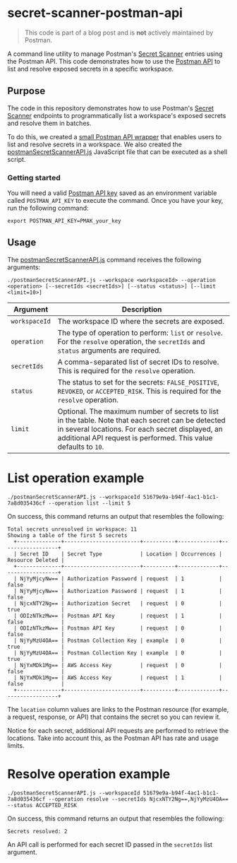 # secret-scanner-postman-api

> This code is part of a blog post and is **not** actively maintained by Postman.

A command line utility to manage Postman's [Secret Scanner](https://learning.postman.com/docs/administration/managing-your-team/secret-scanner) entries using the Postman API. This code demonstrates how to use the [Postman API](https://www.postman.com/postman/workspace/postman-public-workspace/collection/12959542-c8142d51-e97c-46b6-bd77-52bb66712c9a) to list and resolve exposed secrets in a specific workspace.

## Purpose

The code in this repository demonstrates how to use Postman's [Secret Scanner](https://www.postman.com/postman/workspace/postman-public-workspace/folder/12959542-129b53d2-77f7-4593-89d5-a5a600e9d80f) endpoints to programmatically list a workspace's exposed secrets and resolve them in batches.

To do this, we created a [small Postman API wrapper](api/apiClient.js) that enables users to list and resolve secrets in a workspace. We also created the [postmanSecretScannerAPI.js](postmanSecretScannerAPI.js) JavaScript file that can be executed as a shell script.

### Getting started

You will need a valid [Postman API key](https://learning.postman.com/docs/developer/postman-api/authentication/) saved as an environment variable called `POSTMAN_API_KEY` to execute the command. Once you have your key, run the following command:

```shell
export POSTMAN_API_KEY=PMAK_your_key
```

## Usage

The [postmanSecretScannerAPI.js](postmanSecretScannerAPI.js) command receives the following arguments:

```shell
./postmanSecretScannerAPI.js --workspace <workspaceId> --operation <operation> [--secretIds <secretIds>] [--status <status>] [--limit <limit=10>]
```

| Argument | Description |
| -------- | ----------- |
| `workspaceId` | The workspace ID where the secrets are exposed. |
| `operation`   | The type of operation to perform: `list` or `resolve`. For the `resolve` operation, the `secretIds` and `status` arguments are required. |
| `secretIds`   | A comma-separated list of secret IDs to resolve. This is required for the `resolve` operation. |
| `status`      | The status to set for the secrets: `FALSE_POSITIVE`, `REVOKED`, or `ACCEPTED_RISK`. This is required for the `resolve` operation. |
| `limit`       | Optional. The maximum number of secrets to list in the table. Note that each secret can be detected in several locations. For each secret displayed, an additional API request is performed. This value defaults to `10`. |

# List operation example

```shell
./postmanSecretScannerAPI.js --workspaceId 51679e9a-b94f-4ac1-b1c1-7a8d035436cf --operation list --limit 5
```

On success, this command returns an output that resembles the following:

```shell
Total secrets unresolved in workspace: 11
Showing a table of the first 5 secrets
  +--------------+------------------------+----------+-------------+------------------+
  | Secret ID    | Secret Type            | Location | Occurrences | Resource Deleted |
  +--------------+------------------------+----------+-------------+------------------+
  | NjYyMjcyNw== | Authorization Password | request  | 1           | false            |
  | NjYyMjcyNw== | Authorization Password | request  | 1           | false            |
  | NjcxNTY2Ng== | Authorization Secret   | request  | 0           | true             |
  | ODIzNTkzMw== | Postman API Key        | request  | 1           | false            |
  | ODIzNTkzMw== | Postman API Key        | request  | 0           | false            |
  | NjYyMzU4OA== | Postman Collection Key | example  | 0           | true             |
  | NjYyMzU4OA== | Postman Collection Key | example  | 0           | true             |
  | NjYxMDk1Mg== | AWS Access Key         | request  | 0           | false            |
  | NjYxMDk1Mg== | AWS Access Key         | request  | 1           | false            |
  +--------------+------------------------+----------+-------------+------------------+
```

The `location` column values are links to the Postman resource (for example, a request, response, or API) that contains the secret so you can review it.

Notice for each secret, additional API requests are performed to retrieve the locations. Take into account this, as the Postman API has rate and usage limits.

# Resolve operation example

```shell
./postmanSecretScannerAPI.js --workspaceId 51679e9a-b94f-4ac1-b1c1-7a8d035436cf --operation resolve --secretIds NjcxNTY2Ng==,NjYyMzU4OA== --status ACCEPTED_RISK
```

On success, this command returns an output that resembles the following:

```shell
Secrets resolved: 2
```

An API call is performed for each secret ID passed in the `secretIds` list argument.
